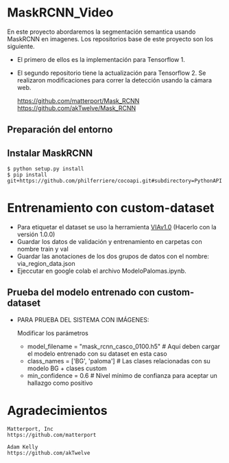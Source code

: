 # MaskRCNN_Video

En este proyecto abordaremos la segmentación semantica usando MaskRCNN en imagenes. Los repositorios base de este proyecto son los siguiente. 
- El primero de ellos es la implementación para Tensorflow 1.
- El segundo repositorio tiene la actualización para Tensorflow 2.
Se realizaron modificaciones para correr la detección usando la cámara web.

    https://github.com/matterport/Mask_RCNN
    https://github.com/akTwelve/Mask_RCNN

## Preparación del entorno

## Instalar MaskRCNN

    $ python setup.py install
    $ pip install git+https://github.com/philferriere/cocoapi.git#subdirectory=PythonAPI
    

# Entrenamiento con custom-dataset
-   Para etiquetar el dataset se uso la herramienta [VIAv1.0](http://www.robots.ox.ac.uk/~vgg/software/via/via-1.0.0.html) (Hacerlo con la versión 1.0.0)
-   Guardar los datos de validación y entrenamiento en carpetas con nombre train y val
-   Guardar las anotaciones de los dos grupos de datos con el nombre: via_region_data.json
-   Ejeccutar en google colab el archivo ModeloPalomas.ipynb.

## Prueba del modelo entrenado con custom-dataset

-   PARA PRUEBA DEL SISTEMA CON IMÁGENES:
    
    Modificar los parámetros 
    
    -   model_filename = "mask_rcnn_casco_0100.h5" # Aquí deben cargar el modelo entrenado con su dataset en esta caso
    -   class_names = ['BG', 'paloma'] # Las clases relacionadas con su modelo BG + clases custom
    -   min_confidence = 0.6 # Nivel mínimo de confianza para aceptar un hallazgo como positivo
    
# Agradecimientos
    Matterport, Inc
    https://github.com/matterport

    Adam Kelly
    https://github.com/akTwelve
